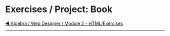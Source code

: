 # Exercises / Project: Book

[:arrow_backward: Algebra / Web Designer / Module 2 - HTML/Exercises](../README.md)

---
